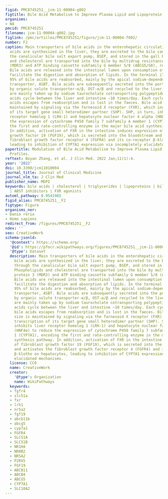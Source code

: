 ```yaml
---
figid: PMC8745251__jcm-11-00004-g002
figtitle: Bile Acid Metabolism to Improve Plasma Lipid and Lipoprotein Profiles
organisms:
- NA
pmcid: PMC8745251
filename: jcm-11-00004-g002.jpg
figlink: /pmc/articles/PMC8745251/figure/jcm-11-00004-f002/
number: F2
caption: Main transporters of bile acids in the enterohepatic circulation. Once bile
  acids are synthesized in the liver, they are excreted to the bile canaliculus through
  the canalicular bile salt export pump, BSEP, and stored in the gall bladder. Phospholipids
  and cholesterol are transported into the bile by multidrug resistance protein 3
  (MDR3) and ATP binding cassette subfamily G member 5/8 (ABCG5/G8), respectively.
  Bile acids are released into the intestinal lumen upon consumption of a meal to
  facilitate the digestion and absorption of lipids. In the terminal ileum, approximately
  95% of bile acids are reabsorbed, mainly by the apical sodium-dependent bile salt
  transporter, ASBT. Bile acids are subsequently secreted into the portal circulation
  by organic solute transporter-α/β, OST-α/β and recycled to the liver, where they
  are mainly taken up by sodium taurocholate cotransporting polypeptide, NTCP. Bile
  acids cycle between the liver and intestine ~10 times/day. Each cycle, ~5% of bile
  acids escapes from reabsorption and is lost in the faeces. Bile acid pool size is
  maintained by signaling via the farnesoid X receptor (FXR), which induces transcription
  of its target gene small heterodimer partner (SHP). SHP, in turn, inhibits liver
  receptor homolog 1 (LRH-1) and hepatocyte nuclear factor 4 alpha (HNF4α) to reduce
  the expression of cytochrome P450 family 7 subfamily A member 1 (CYP7A1), encoding
  the first and rate-controlling enzyme in the major bile acid synthesis pathway.
  In addition, activation of FXR in the intestine induces expression of fibroblast
  growth factor 19 (FGF19), which is secreted into the bloodstream and activates the
  fibroblast growth factor receptor 4 (FGFR4) and its co-receptor β-klotho on hepatocytes,
  leading to inhibition of CYP7A1 expression via incompletely elucidated mechanisms.
papertitle: Modulation of Bile Acid Metabolism to Improve Plasma Lipid and Lipoprotein
  Profiles.
reftext: Boyan Zhang, et al. J Clin Med. 2022 Jan;11(1):4.
year: '2022'
doi: 10.3390/jcm11010004
journal_title: Journal of Clinical Medicine
journal_nlm_ta: J Clin Med
publisher_name: MDPI
keywords: bile acids | cholesterol | triglycerides | lipoproteins | bile acid sequestrants
  | ABST inhibitors | FXR agonists
automl_pathway: 0.9541965
figid_alias: PMC8745251__F2
figtype: Figure
organisms_ner:
- Danio rerio
- Homo sapiens
redirect_from: /figures/PMC8745251__F2
ndex: ''
seo: CreativeWork
schema-jsonld:
  '@context': https://schema.org/
  '@id': https://pfocr.wikipathways.org/figures/PMC8745251__jcm-11-00004-g002.html
  '@type': Dataset
  description: Main transporters of bile acids in the enterohepatic circulation. Once
    bile acids are synthesized in the liver, they are excreted to the bile canaliculus
    through the canalicular bile salt export pump, BSEP, and stored in the gall bladder.
    Phospholipids and cholesterol are transported into the bile by multidrug resistance
    protein 3 (MDR3) and ATP binding cassette subfamily G member 5/8 (ABCG5/G8), respectively.
    Bile acids are released into the intestinal lumen upon consumption of a meal to
    facilitate the digestion and absorption of lipids. In the terminal ileum, approximately
    95% of bile acids are reabsorbed, mainly by the apical sodium-dependent bile salt
    transporter, ASBT. Bile acids are subsequently secreted into the portal circulation
    by organic solute transporter-α/β, OST-α/β and recycled to the liver, where they
    are mainly taken up by sodium taurocholate cotransporting polypeptide, NTCP. Bile
    acids cycle between the liver and intestine ~10 times/day. Each cycle, ~5% of
    bile acids escapes from reabsorption and is lost in the faeces. Bile acid pool
    size is maintained by signaling via the farnesoid X receptor (FXR), which induces
    transcription of its target gene small heterodimer partner (SHP). SHP, in turn,
    inhibits liver receptor homolog 1 (LRH-1) and hepatocyte nuclear factor 4 alpha
    (HNF4α) to reduce the expression of cytochrome P450 family 7 subfamily A member
    1 (CYP7A1), encoding the first and rate-controlling enzyme in the major bile acid
    synthesis pathway. In addition, activation of FXR in the intestine induces expression
    of fibroblast growth factor 19 (FGF19), which is secreted into the bloodstream
    and activates the fibroblast growth factor receptor 4 (FGFR4) and its co-receptor
    β-klotho on hepatocytes, leading to inhibition of CYP7A1 expression via incompletely
    elucidated mechanisms.
  license: CC0
  name: CreativeWork
  creator:
    '@type': Organization
    name: WikiPathways
  keywords:
  - fgfr4
  - slc51a
  - fxr
  - lrh1
  - nr5a2
  - fgf19
  - abcb11b
  - abcg5
  - cyp7a1
  - FGFR4
  - SLC51A
  - SLC51B
  - NR1H4
  - NR0B2
  - NR5A2
  - P2RX5
  - FGF19
  - ABCB11
  - ABCB4
  - ABCG5
  - CYP7A1
  - SLC10A2
---
```

